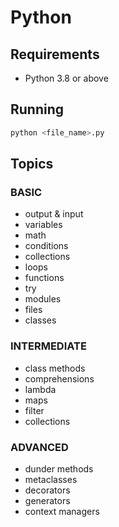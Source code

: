 # Python

## Requirements
- Python 3.8 or above

## Running
```bash
python <file_name>.py
```

## Topics
### BASIC
- output & input
- variables
- math
- conditions
- collections
- loops
- functions
- try
- modules
- files
- classes

### INTERMEDIATE
- class methods
- comprehensions
- lambda
- maps
- filter
- collections 

### ADVANCED
- dunder methods
- metaclasses
- decorators
- generators
- context managers